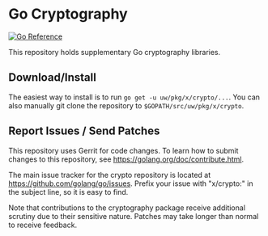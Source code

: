 # Go Cryptography

[![Go Reference](https://pkg.go.dev/badge/uw/pkg/x/crypto.svg)](https://pkg.go.dev/uw/pkg/x/crypto)

This repository holds supplementary Go cryptography libraries.

## Download/Install

The easiest way to install is to run `go get -u uw/pkg/x/crypto/...`. You
can also manually git clone the repository to `$GOPATH/src/uw/pkg/x/crypto`.

## Report Issues / Send Patches

This repository uses Gerrit for code changes. To learn how to submit changes to
this repository, see https://golang.org/doc/contribute.html.

The main issue tracker for the crypto repository is located at
https://github.com/golang/go/issues. Prefix your issue with "x/crypto:" in the
subject line, so it is easy to find.

Note that contributions to the cryptography package receive additional scrutiny
due to their sensitive nature. Patches may take longer than normal to receive
feedback.
